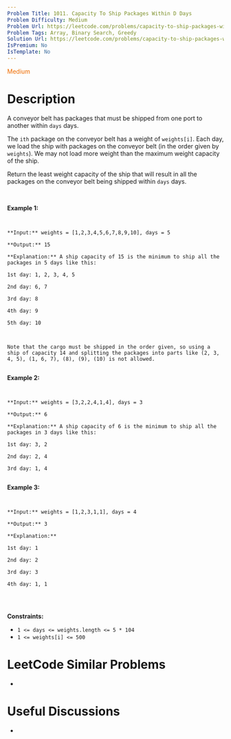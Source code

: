 ```yaml
---
Problem Title: 1011. Capacity To Ship Packages Within D Days
Problem Difficulty: Medium
Problem Url: https://leetcode.com/problems/capacity-to-ship-packages-within-d-days/
Problem Tags: Array, Binary Search, Greedy
Solution Url: https://leetcode.com/problems/capacity-to-ship-packages-within-d-days/solution/
IsPremium: No
IsTemplate: No
---
```


<span style="color: rgb(239, 108, 0);">Medium</span>

# Description

A conveyor belt has packages that must be shipped from one port to another within `days` days.


The `ith` package on the conveyor belt has a weight of `weights[i]`. Each day, we load the ship with packages on the conveyor belt (in the order given by `weights`). We may not load more weight than the maximum weight capacity of the ship.


Return the least weight capacity of the ship that will result in all the packages on the conveyor belt being shipped within `days` days.


 


**Example 1:**



```

**Input:** weights = [1,2,3,4,5,6,7,8,9,10], days = 5
**Output:** 15
**Explanation:** A ship capacity of 15 is the minimum to ship all the packages in 5 days like this:
1st day: 1, 2, 3, 4, 5
2nd day: 6, 7
3rd day: 8
4th day: 9
5th day: 10

Note that the cargo must be shipped in the order given, so using a ship of capacity 14 and splitting the packages into parts like (2, 3, 4, 5), (1, 6, 7), (8), (9), (10) is not allowed.

```

**Example 2:**



```

**Input:** weights = [3,2,2,4,1,4], days = 3
**Output:** 6
**Explanation:** A ship capacity of 6 is the minimum to ship all the packages in 3 days like this:
1st day: 3, 2
2nd day: 2, 4
3rd day: 1, 4

```

**Example 3:**



```

**Input:** weights = [1,2,3,1,1], days = 4
**Output:** 3
**Explanation:**
1st day: 1
2nd day: 2
3rd day: 3
4th day: 1, 1

```

 


**Constraints:**


* `1 <= days <= weights.length <= 5 * 104`
* `1 <= weights[i] <= 500`


# LeetCode Similar Problems

- []()

# Useful Discussions

- []()
